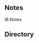 ## Notes
IB Notes

## Directory
<!-- <a href="https://r0h.in/articles/notes/econs">Economics</a><br> -->